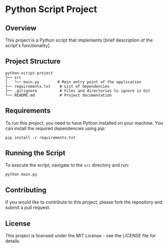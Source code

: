# Python Script Project

## Overview
This project is a Python script that implements [brief description of the script's functionality]. 

## Project Structure
```
python-script-project
├── src
│   └── main.py        # Main entry point of the application
├── requirements.txt    # List of dependencies
├── .gitignore          # Files and directories to ignore in Git
└── README.md           # Project documentation
```

## Requirements
To run this project, you need to have Python installed on your machine. You can install the required dependencies using pip:

```
pip install -r requirements.txt
```

## Running the Script
To execute the script, navigate to the `src` directory and run:

```
python main.py
```

## Contributing
If you would like to contribute to this project, please fork the repository and submit a pull request. 

## License
This project is licensed under the MIT License - see the LICENSE file for details.